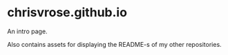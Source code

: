 # chrisvrose.github.io

An intro page.

Also contains assets for displaying the README-s of my other repositories.
